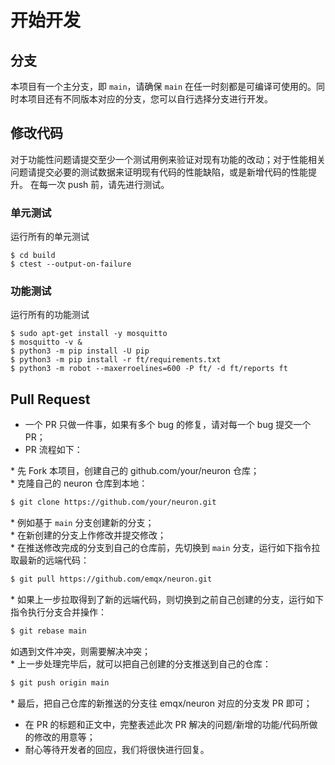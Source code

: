 # 开始开发

## 分支

本项目有一个主分支，即 ```main```，请确保 ```main``` 在任一时刻都是可编译可使用的。同时本项目还有不同版本对应的分支，您可以自行选择分支进行开发。

## 修改代码

对于功能性问题请提交至少一个测试用例来验证对现有功能的改动；对于性能相关问题请提交必要的测试数据来证明现有代码的性能缺陷，或是新增代码的性能提升。
在每一次 push 前，请先进行测试。

### 单元测试

运行所有的单元测试

```shell
$ cd build
$ ctest --output-on-failure
```

### 功能测试

运行所有的功能测试

```shell
$ sudo apt-get install -y mosquitto
$ mosquitto -v &
$ python3 -m pip install -U pip
$ python3 -m pip install -r ft/requirements.txt
$ python3 -m robot --maxerroelines=600 -P ft/ -d ft/reports ft
```

## Pull Request

* 一个 PR 只做一件事，如果有多个 bug 的修复，请对每一个 bug 提交一个 PR；
* PR 流程如下：

\* 先 Fork 本项目，创建自己的 github.com/your/neuron 仓库；</br>
\* 克隆自己的 neuron 仓库到本地：
```bash
$ git clone https://github.com/your/neuron.git
```
\* 例如基于 ```main``` 分支创建新的分支；</br>
\* 在新创建的分支上作修改并提交修改；</br>
\* 在推送修改完成的分支到自己的仓库前，先切换到 ```main``` 分支，运行如下指令拉取最新的远端代码：
```bash
$ git pull https://github.com/emqx/neuron.git
```
\* 如果上一步拉取得到了新的远端代码，则切换到之前自己创建的分支，运行如下指令执行分支合并操作：
```bash
$ git rebase main
```
如遇到文件冲突，则需要解决冲突；</br>
\* 上一步处理完毕后，就可以把自己创建的分支推送到自己的仓库：
```bash
$ git push origin main
```
\* 最后，把自己仓库的新推送的分支往 emqx/neuron 对应的分支发 PR 即可；

* 在 PR 的标题和正文中，完整表述此次 PR 解决的问题/新增的功能/代码所做的修改的用意等；
* 耐心等待开发者的回应，我们将很快进行回复。